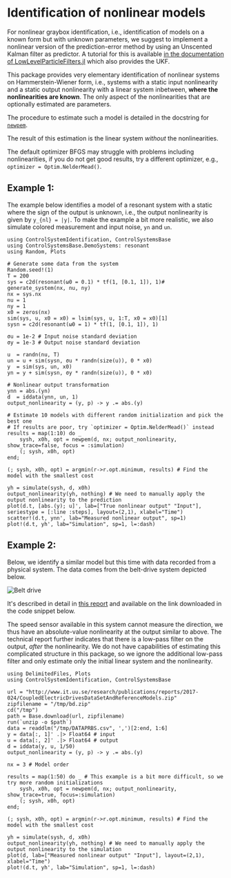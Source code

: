 # Identification of nonlinear models

For nonlinear graybox identification, i.e., identification of models on a known form but with unknown parameters, we suggest to implement a nonlinear version of the prediction-error method by using an Unscented Kalman filter as predictor. A tutorial for this is available [in the documentation of LowLevelParticleFilters.jl](https://baggepinnen.github.io/LowLevelParticleFilters.jl/stable/parameter_estimation/#Using-an-optimizer) which also provides the UKF.


This package provides very elementary identification of nonlinear systems on Hammerstein-Wiener form, i.e., systems with a static input nonlinearity and a static output nonlinearity with a linear system inbetween, **where the nonlinearities are known**. The only aspect of the nonlinearities that are optionally estimated are parameters.

The procedure to estimate such a model is detailed in the docstring for [`newpem`](@ref).

The result of this estimation is the linear system _without_ the nonlinearities.

The default optimizer BFGS may struggle with problems including nonlinearities, if you do not get good results, try a different optimizer, e.g., `optimizer = Optim.NelderMead()`.


## Example 1:

The example below identifies a model of a resonant system with a static where the sign of the output is unknown, i.e., the output nonlinearity is given by ``y_{nl} = |y|``. To make the example a bit more realistic, we also simulate colored measurement and input noise, `yn` and `un`.
```@example HW
using ControlSystemIdentification, ControlSystemsBase
using ControlSystemsBase.DemoSystems: resonant
using Random, Plots

# Generate some data from the system
Random.seed!(1)
T = 200
sys = c2d(resonant(ω0 = 0.1) * tf(1, [0.1, 1]), 1)# generate_system(nx, nu, ny)
nx = sys.nx
nu = 1
ny = 1
x0 = zeros(nx)
sim(sys, u, x0 = x0) = lsim(sys, u, 1:T, x0 = x0)[1]
sysn = c2d(resonant(ω0 = 1) * tf(1, [0.1, 1]), 1)

σu = 1e-2 # Input noise standard deviation
σy = 1e-3 # Output noise standard deviation

u  = randn(nu, T)
un = u + sim(sysn, σu * randn(size(u)), 0 * x0)
y  = sim(sys, un, x0)
yn = y + sim(sysn, σy * randn(size(u)), 0 * x0)

# Nonlinear output transformation
ynn = abs.(yn)
d  = iddata(ynn, un, 1)
output_nonlinearity = (y, p) -> y .= abs.(y)

# Estimate 10 models with different random initialization and pick the best one
# If results are poor, try `optimizer = Optim.NelderMead()` instead
results = map(1:10) do _
    sysh, x0h, opt = newpem(d, nx; output_nonlinearity, show_trace=false, focus = :simulation)
    (; sysh, x0h, opt)
end;

(; sysh, x0h, opt) = argmin(r->r.opt.minimum, results) # Find the model with the smallest cost

yh = simulate(sysh, d, x0h)
output_nonlinearity(yh, nothing) # We need to manually apply the output nonlinearity to the prediction
plot(d.t, [abs.(y); u]', lab=["True nonlinear output" "Input"], seriestype = [:line :steps], layout=(2,1), xlabel="Time")
scatter!(d.t, ynn', lab="Measured nonlinear output", sp=1)
plot!(d.t, yh', lab="Simulation", sp=1, l=:dash)
```

## Example 2: 
Below, we identify a similar model but this time with data recorded from a physical system. The data comes from the belt-drive system depicted below.

![Belt drive](https://lh6.googleusercontent.com/AjBmg1ezDWGGMEX6f4vDJCpHFIM2PrAMZRzYLj6dA5033LYuhwU4O0NtwD_ZEhIYRtn2k0YX86nGMCfqrznY2apE5KmlrTZhhCV7rd6EbiNTjJbT=w1280)

It's described in detail in [this report](http://www.google.com/url?q=http%3A%2F%2Fwww.it.uu.se%2Fresearch%2Fpublications%2Freports%2F2017-024%2F2017-024-nc.pdf&sa=D&sntz=1&usg=AOvVaw0yNPLBveaHDGWB9mwnHCxd) and available on the link downloaded in the code snippet below.

The speed sensor available in this system cannot measure the direction, we thus have an absolute-value nonlinearity at the output similar to above. The technical report further indicates that there is a low-pass filter on the output, _after_ the nonlinearity. We do not have capabilities of estimating this complicated structure in this package, so we ignore the additional low-pass filter and only estimate only the initial linear system and the nonlinearity.

```@example beltdrive
using DelimitedFiles, Plots
using ControlSystemIdentification, ControlSystemsBase

url = "http://www.it.uu.se/research/publications/reports/2017-024/CoupledElectricDrivesDataSetAndReferenceModels.zip"
zipfilename = "/tmp/bd.zip"
cd("/tmp")
path = Base.download(url, zipfilename)
run(`unzip -o $path`)
data = readdlm("/tmp/DATAPRBS.csv", ',')[2:end, 1:6]
y = data[:, 1]' .|> Float64 # input
u = data[:, 2]' .|> Float64 # output
d = iddata(y, u, 1/50)
output_nonlinearity = (y, p) -> y .= abs.(y)

nx = 3 # Model order

results = map(1:50) do _ # This example is a bit more difficult, so we try more random initializations
    sysh, x0h, opt = newpem(d, nx; output_nonlinearity, show_trace=true, focus=:simulation)
    (; sysh, x0h, opt)
end;

(; sysh, x0h, opt) = argmin(r->r.opt.minimum, results) # Find the model with the smallest cost

yh = simulate(sysh, d, x0h)
output_nonlinearity(yh, nothing) # We need to manually apply the output nonlinearity to the simulation
plot(d, lab=["Measured nonlinear output" "Input"], layout=(2,1), xlabel="Time")
plot!(d.t, yh', lab="Simulation", sp=1, l=:dash)
```